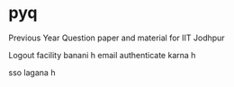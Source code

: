 # pyq
Previous Year Question paper and material for IIT Jodhpur


Logout facility banani h
email authenticate karna h


sso lagana h

